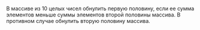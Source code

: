 В массиве из 10 целых чисел обнулить первую половину, если ее сумма элементов меньше суммы элементов второй половины массива. В противном случае обнулить вторую половину массива.
